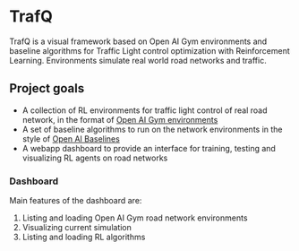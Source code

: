 [logo]: https://github.com/qcri/TrafQ/raw/master/trafqlogo.png
# TrafQ
TrafQ is a visual framework based on Open AI Gym environments and baseline algorithms for Traffic Light control optimization with Reinforcement Learning. Environments simulate real world road networks and traffic.

## Project goals
- A collection of RL environments for traffic light control of real road network, in the format of [Open AI Gym environments](https://gym.openai.com/envs/)
- A set of baseline algorithms to run on the network environments in the style of [Open AI Baselines](https://github.com/openai/baselines/) 
- A webapp dashboard to provide an interface for training, testing and visualizing RL agents on road networks

### Dashboard
Main features of the dashboard are:
1) Listing and loading Open AI Gym road network environments
2) Visualizing current simulation 
3) Listing and loading RL algorithms
